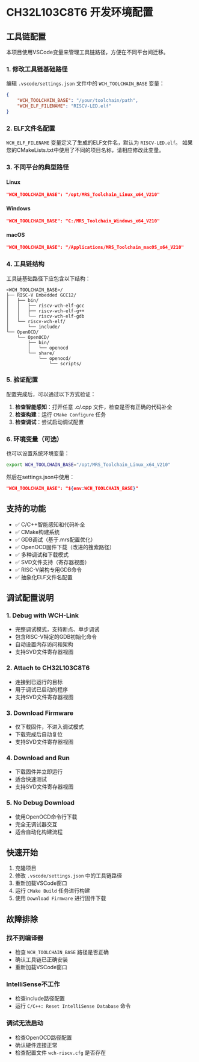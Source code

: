 # CH32L103C8T6 开发环境配置

## 工具链配置

本项目使用VSCode变量来管理工具链路径，方便在不同平台间迁移。

### 1. 修改工具链基础路径

编辑 `.vscode/settings.json` 文件中的 `WCH_TOOLCHAIN_BASE` 变量：

```json
{
    "WCH_TOOLCHAIN_BASE": "/your/toolchain/path",
    "WCH_ELF_FILENAME": "RISCV-LED.elf"
}
```

### 2. ELF文件名配置

`WCH_ELF_FILENAME` 变量定义了生成的ELF文件名，默认为 `RISCV-LED.elf`。
如果您的CMakeLists.txt中使用了不同的项目名称，请相应修改此变量。

### 3. 不同平台的典型路径

#### Linux
```json
"WCH_TOOLCHAIN_BASE": "/opt/MRS_Toolchain_Linux_x64_V210"
```

#### Windows
```json
"WCH_TOOLCHAIN_BASE": "C:/MRS_Toolchain_Windows_x64_V210"
```

#### macOS
```json
"WCH_TOOLCHAIN_BASE": "/Applications/MRS_Toolchain_macOS_x64_V210"
```

### 4. 工具链结构

工具链基础路径下应包含以下结构：
```
<WCH_TOOLCHAIN_BASE>/
├── RISC-V Embedded GCC12/
│   ├── bin/
│   │   ├── riscv-wch-elf-gcc
│   │   ├── riscv-wch-elf-g++
│   │   └── riscv-wch-elf-gdb
│   └── riscv-wch-elf/
│       └── include/
└── OpenOCD/
    └── OpenOCD/
        ├── bin/
        │   └── openocd
        └── share/
            └── openocd/
                └── scripts/
```

### 5. 验证配置

配置完成后，可以通过以下方式验证：

1. **检查智能感知**：打开任意 .c/.cpp 文件，检查是否有正确的代码补全
2. **检查构建**：运行 `CMake Configure` 任务
3. **检查调试**：尝试启动调试配置

### 6. 环境变量（可选）

也可以设置系统环境变量：
```bash
export WCH_TOOLCHAIN_BASE="/opt/MRS_Toolchain_Linux_x64_V210"
```

然后在settings.json中使用：
```json
"WCH_TOOLCHAIN_BASE": "${env:WCH_TOOLCHAIN_BASE}"
```

## 支持的功能

- ✅ C/C++智能感知和代码补全
- ✅ CMake构建系统
- ✅ GDB调试（基于.mrs配置优化）
- ✅ OpenOCD固件下载（改进的搜索路径）
- ✅ 多种调试和下载模式
- ✅ SVD文件支持（寄存器视图）
- ✅ RISC-V架构专用GDB命令
- ✅ 抽象化ELF文件名配置

## 调试配置说明

### 1. Debug with WCH-Link
- 完整调试模式，支持断点、单步调试
- 包含RISC-V特定的GDB初始化命令
- 自动设置内存访问和架构
- 支持SVD文件寄存器视图

### 2. Attach to CH32L103C8T6
- 连接到已运行的目标
- 用于调试已启动的程序
- 支持SVD文件寄存器视图

### 3. Download Firmware
- 仅下载固件，不进入调试模式
- 下载完成后自动复位
- 支持SVD文件寄存器视图

### 4. Download and Run
- 下载固件并立即运行
- 适合快速测试
- 支持SVD文件寄存器视图

### 5. No Debug Download
- 使用OpenOCD命令行下载
- 完全无调试器交互
- 适合自动化构建流程

## 快速开始

1. 克隆项目
2. 修改 `.vscode/settings.json` 中的工具链路径
3. 重新加载VSCode窗口
4. 运行 `CMake Build` 任务进行构建
5. 使用 `Download Firmware` 进行固件下载

## 故障排除

### 找不到编译器
- 检查 `WCH_TOOLCHAIN_BASE` 路径是否正确
- 确认工具链已正确安装
- 重新加载VSCode窗口

### IntelliSense不工作
- 检查include路径配置
- 运行 `C/C++: Reset IntelliSense Database` 命令

### 调试无法启动
- 检查OpenOCD路径配置
- 确认硬件连接正常
- 检查配置文件 `wch-riscv.cfg` 是否存在
